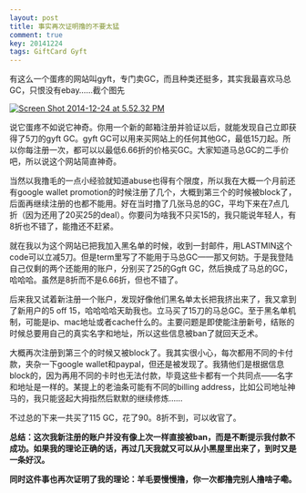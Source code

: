 ```yaml
---
layout: post
title: 事实再次证明撸的不要太猛
comment: true
key: 20141224
tags: GiftCard Gyft
---
```


有这么一个蛋疼的网站叫gyft，专门卖GC，而且种类还挺多，其实我最喜欢马总GC，只恨没有ebay……截个图先


[![Screen Shot 2014-12-24 at 5.52.32 PM](https://willguxy.files.wordpress.com/2014/12/screen-shot-2014-12-24-at-5-52-32-pm.png?w=300)](https://willguxy.files.wordpress.com/2014/12/screen-shot-2014-12-24-at-5-52-32-pm.png)

说它蛋疼不如说它神奇。你用一个新的邮箱注册并验证以后，就能发现自己立即获得了5刀的gyft GC。gyft GC可以用来买网站上的任何其他GC，最低15刀起。所以你每注册一次，都可以以最低6.66折的价格买GC。大家知道马总GC的二手价吧，所以说这个网站简直神奇。

当然以我撸毛的一点小经验就知道abuse也得有个限度，所以我在大概一个月前还有google wallet promotion的时候注册了几个，大概到第三个的时候被block了，后面再继续注册的也都不能用。好在当时撸了几张马总的GC，平均下来在7点几折（因为还用了20买25的deal）。你要问为啥我不只买15的，我只能说年轻人，有8折也不错了，能撸还不赶紧。

就在我以为这个网站已把我加入黑名单的时候，收到一封邮件，用LASTMIN这个code可以立减5刀。但是term里写了不能用于马总GC——那又何妨。于是我登陆自己仅剩的两个还能用的账户，分别买了25的Ggft GC，然后换成了马总的GC，哈哈哈。虽然是8折而不是6.66折，但也不错了。

后来我又试着新注册一个账户，发现好像他们黑名单太长把我挤出来了，我又拿到了新用户的5 off 15，哈哈哈哈天助我也。立马买了15刀的马总GC。至于黑名单机制，可能是ip、mac地址或者cache什么的。主要问题是即使能注册新号，结账的时候总要用自己的真实名字和地址，所以这些信息被ban了就回天乏术。

大概再次注册到第三个的时候又被block了。我其实很小心，每次都用不同的卡付款，夹杂一下google wallet和paypal，但还是被发现了。我猜他们是根据信息block的，因为再用不同的卡时也无法付款，毕竟这些卡都有一个共同点——名字和地址是一样的。某提上的老油条可能有不同的billing address，比如公司地址神马的，我只能竖起大拇指然后默默的继续修炼……

不过总的下来一共买了115 GC，花了90。8折不到，可以收官了。


**总结：这次我新注册的账户并没有像上次一样直接被ban，而是不断提示我付款不成功。如果我的理论正确的话，再过几天我就又可以从小黑屋里出来了，到时又是一条好汉。**



**同时这件事也再次证明了我的理论：羊毛要慢慢撸，你一次都撸完别人撸啥子嘞。**

